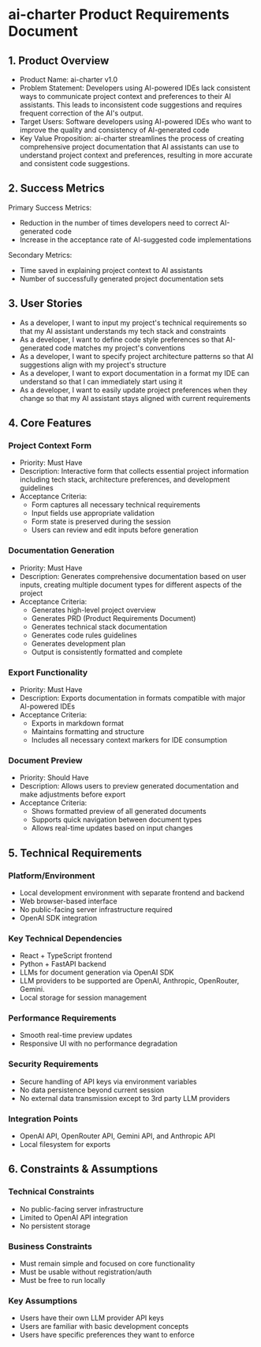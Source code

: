 # ai-charter Product Requirements Document

## 1. Product Overview
- Product Name: ai-charter v1.0
- Problem Statement: Developers using AI-powered IDEs lack consistent ways to communicate project context and preferences to their AI assistants. This leads to inconsistent code suggestions and requires frequent correction of the AI's output.
- Target Users: Software developers using AI-powered IDEs who want to improve the quality and consistency of AI-generated code
- Key Value Proposition: ai-charter streamlines the process of creating comprehensive project documentation that AI assistants can use to understand project context and preferences, resulting in more accurate and consistent code suggestions.

## 2. Success Metrics
Primary Success Metrics:
- Reduction in the number of times developers need to correct AI-generated code
- Increase in the acceptance rate of AI-suggested code implementations

Secondary Metrics:
- Time saved in explaining project context to AI assistants
- Number of successfully generated project documentation sets

## 3. User Stories
- As a developer, I want to input my project's technical requirements so that my AI assistant understands my tech stack and constraints
- As a developer, I want to define code style preferences so that AI-generated code matches my project's conventions
- As a developer, I want to specify project architecture patterns so that AI suggestions align with my project's structure
- As a developer, I want to export documentation in a format my IDE can understand so that I can immediately start using it
- As a developer, I want to easily update project preferences when they change so that my AI assistant stays aligned with current requirements

## 4. Core Features

### Project Context Form
- Priority: Must Have
- Description: Interactive form that collects essential project information including tech stack, architecture preferences, and development guidelines
- Acceptance Criteria:
  - Form captures all necessary technical requirements
  - Input fields use appropriate validation
  - Form state is preserved during the session
  - Users can review and edit inputs before generation

### Documentation Generation
- Priority: Must Have
- Description: Generates comprehensive documentation based on user inputs, creating multiple document types for different aspects of the project
- Acceptance Criteria:
  - Generates high-level project overview
  - Generates PRD (Product Requirements Document)
  - Generates technical stack documentation
  - Generates code rules guidelines
  - Generates development plan
  - Output is consistently formatted and complete

### Export Functionality
- Priority: Must Have
- Description: Exports documentation in formats compatible with major AI-powered IDEs
- Acceptance Criteria:
  - Exports in markdown format
  - Maintains formatting and structure
  - Includes all necessary context markers for IDE consumption

### Document Preview
- Priority: Should Have
- Description: Allows users to preview generated documentation and make adjustments before export
- Acceptance Criteria:
  - Shows formatted preview of all generated documents
  - Supports quick navigation between document types
  - Allows real-time updates based on input changes

## 5. Technical Requirements

### Platform/Environment
- Local development environment with separate frontend and backend
- Web browser-based interface
- No public-facing server infrastructure required
- OpenAI SDK integration

### Key Technical Dependencies
- React + TypeScript frontend
- Python + FastAPI backend
- LLMs for document generation via OpenAI SDK
- LLM providers to be supported are OpenAI, Anthropic, OpenRouter, Gemini.
- Local storage for session management

### Performance Requirements
- Smooth real-time preview updates
- Responsive UI with no performance degradation

### Security Requirements
- Secure handling of API keys via environment variables
- No data persistence beyond current session
- No external data transmission except to 3rd party LLM providers

### Integration Points
- OpenAI API, OpenRouter API, Gemini API, and Anthropic API
- Local filesystem for exports

## 6. Constraints & Assumptions

### Technical Constraints
- No public-facing server infrastructure
- Limited to OpenAI API integration
- No persistent storage

### Business Constraints
- Must remain simple and focused on core functionality
- Must be usable without registration/auth
- Must be free to run locally

### Key Assumptions
- Users have their own LLM provider API keys
- Users are familiar with basic development concepts
- Users have specific preferences they want to enforce